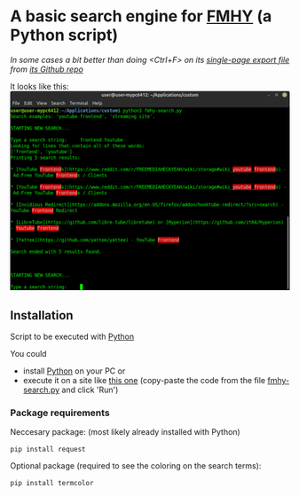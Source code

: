 # A basic search engine for [FMHY](https://fmhy.tk/) (a Python script)
*In some cases a bit better than doing <Ctrl+F> on its [single-page export file](https://raw.githubusercontent.com/nbats/FMHYedit/main/single-page) from [its Github repo](https://github.com/nbats/FMHYedit)*

It looks like this:
![](example-screenshot.png)

## Installation
Script to be executed with [Python](https://www.python.org/)

You could 
- install [Python](https://www.python.org/) on your PC or 
- execute it on a site like [this one](https://www.programiz.com/python-programming/online-compiler/) (copy-paste the code from the file [fmhy-search.py](https://github.com/Rust1667/a-FMHY-search-engine/blob/main/fmhy-search.py) and click 'Run')

### Package requirements
Neccesary package: (most likely already installed with Python)
```
pip install request
```
Optional package (required to see the coloring on the search terms):
```
pip install termcolor
```

